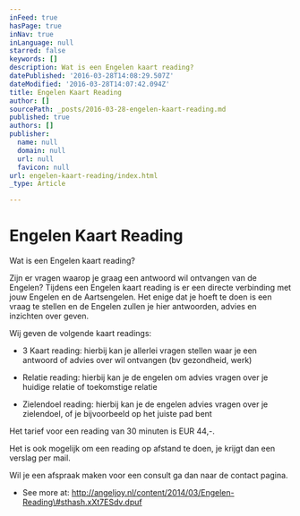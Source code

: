 ```yaml
---
inFeed: true
hasPage: true
inNav: true
inLanguage: null
starred: false
keywords: []
description: Wat is een Engelen kaart reading?
datePublished: '2016-03-28T14:08:29.507Z'
dateModified: '2016-03-28T14:07:42.094Z'
title: Engelen Kaart Reading
author: []
sourcePath: _posts/2016-03-28-engelen-kaart-reading.md
published: true
authors: []
publisher:
  name: null
  domain: null
  url: null
  favicon: null
url: engelen-kaart-reading/index.html
_type: Article

---
```

# Engelen Kaart Reading

Wat is een Engelen kaart reading?

Zijn er vragen waarop je graag een antwoord wil ontvangen van de Engelen? Tijdens een Engelen kaart reading is er een directe verbinding met jouw Engelen en de Aartsengelen. Het enige dat je hoeft te doen is een vraag te stellen en de Engelen zullen je hier antwoorden, advies en inzichten over geven.

Wij geven de volgende kaart readings:

- 3 Kaart reading: hierbij kan je allerlei vragen stellen waar je een antwoord of advies over wil ontvangen (bv gezondheid, werk)

- Relatie reading: hierbij kan je de engelen om advies vragen over je huidige relatie of toekomstige relatie

- Zielendoel reading: hierbij kan je de engelen advies vragen over je zielendoel, of je bijvoorbeeld op het juiste pad bent

Het tarief voor een reading van 30 minuten is EUR 44,-.

Het is ook mogelijk om een reading op afstand te doen, je krijgt dan een verslag per mail.

Wil je een afspraak maken voor een consult ga dan naar de contact pagina.

- See more at: http://angeljoy.nl/content/2014/03/Engelen-Reading\#sthash.xXt7ESdv.dpuf